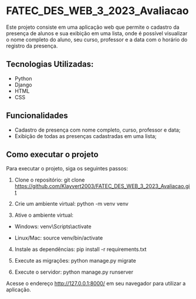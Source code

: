 # FATEC_DES_WEB_3_2023_Avaliacao

Este projeto consiste em uma aplicação web que permite o cadastro da presença de alunos e sua exibição em uma lista, onde é possível visualizar o nome completo do aluno, seu curso, professor e a data com o horário do registro da presença.

## Tecnologias Utilizadas:
- Python
- Django
- HTML
- CSS

## Funcionalidades
- Cadastro de presença com nome completo, curso, professor e data;
- Exibição de todas as presenças cadastradas em uma lista;

## Como executar o projeto

Para executar o projeto, siga os seguintes passos:

1. Clone o repositório:
git clone https://github.com/Klayvert2003/FATEC_DES_WEB_3_2023_Avaliacao.git

2. Crie um ambiente virtual:
python -m venv venv

3. Ative o ambiente virtual:
- Windows:
venv\Scripts\activate

- Linux/Mac:
source venv/bin/activate

4. Instale as dependências:
 pip install -r requirements.txt

5. Execute as migrações:
python manage.py migrate

6. Execute o servidor:
python manage.py runserver

Acesse o endereço http://127.0.0.1:8000/ em seu navegador para utilizar a aplicação.